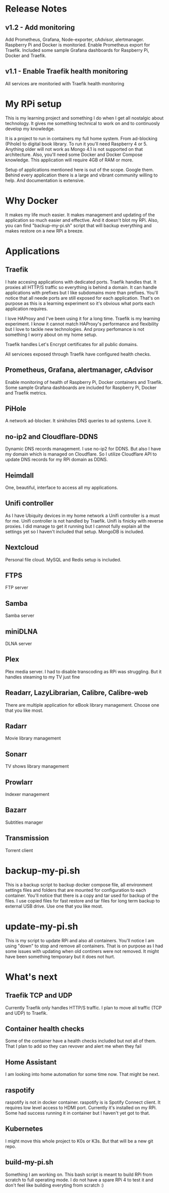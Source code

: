 # Release Notes
## v1.2 - Add monitoring
Add Prometheus, Grafana, Node-exporter, cAdvisor, alertmanager. Raspberry Pi and Docker is monitoried. Enable Prometheus export for Traefik. Included some sample Grafana dashboards for Raspberry Pi, Docker and Traefik.

## v1.1 - Enable Traefik health monitoring
All services are monitoried with Traefik health monitoring

# My RPi setup
This is my learning project and something I do when I get all nostalgic about technology. It gives me something technical to work on and to continuosly develop my knowledge.

It is a project to run in containers my full home system. From ad-blocking (Pihole) to digital book library. To run it you'll need Raspberry 4 or 5. Anything older will not work as Mongo 4.1 is not supported on that architecture. Also, you'll need some Docker and Docker Compose knowledge. This application will require 4GB of RAM or more. 

Setup of applications mentioned here is out of the scope. Google them. Behind every application there is a large and vibrant community willing to help. And documentation is extensive. 

# Why Docker
It makes my life much easier. It makes management and updating of the application so much easier and effective. And it doesn't blot my RPi. Also, you can find "backup-my-pi.sh" script that will backup everything and makes restore on a new RPi a breeze.

# Applications
## Traefik
I hate accesing applications with dedicated ports. Traefik handles that. It proxies all HTTP/S traffic so everything is behind a domain. It can handle applications with prefixes but I like subdomains more than prefixes.
You'll notice that all neede ports are still exposed for each application. That's on purpose as this is a learning experiment so it's obvious what ports each application requires.

I love HAProxy and I've been using it for a long time. Traefik is my learning experiment. I know it cannot match HAProxy's performance and flexibility but I love to tackle new technologies. And proxy perfomance is not something I worry about on my home setup.

Traefik handles Let's Encrypt certificates for all public domains.

All servicees exposed through Traefik have configured health checks.
## Prometheus, Grafana, alertmanager, cAdvisor
Enable monitoring of health of Raspberry Pi, Docker containers and Traefik. Some sample Grafana dashboards are included for Raspberry Pi, Docker and Traefik metrics.
## PiHole
A network ad-blocker. It sinkholes DNS queries to ad systems. Love it.
## no-ip2 and Cloudflare-DDNS
Dynamic DNS records management. I use no-ip2 for DDNS. But also I have my domain which is managed on Cloudflare. So I utilize Cloudflare API to update DNS records for my RPi domain as DDNS.
## Heimdall
One, beautiful, interface to access all my applications.
## Unifi controller
As I have Ubiquity devices in my home network a Unifi controller is a must for me. Unifi controller is not handled by Traefik. Unifi is finicky with reverse proxies. I did manage to get it running but I cannot fully explain all the settings yet so I haven't included that setup. MongoDB is included.
## Nextcloud
Personal file cloud. MySQL and Redis setup is included.
## FTPS
FTP server
## Samba
Samba server
## miniDLNA
DLNA server
## Plex
Plex media server. I had to disable transcoding as RPi was struggling. But it handles steaming to my TV just fine
## Readarr, LazyLibrarian, Calibre, Calibre-web
There are multiple application for eBook library management. Choose one that you like most. 
## Radarr
Movie library management
## Sonarr
TV shows library management
## Prowlarr
Indexer management
## Bazarr
Subtitles manager
## Transmission
Torrent client

# backup-my-pi.sh
This is a backup script to backup docker compose file, all environment settings files and folders that are mounted for configuration to each container. You'll notice that there is a copy and tar used for backup of the files. I use copied files for fast restore and tar files for long term backup to external USB drive. Use one that you like most.

# update-my-pi.sh
This is my script to update RPi and also all containers. You'll notice I am using "down" to stop and remove all containers. That is on purpose as I had some issues with updating when old continers were not removed. It might have been something temporary but it does not hurt.

# What's next
## Traefik TCP and UDP
Currently Traefik only handles HTTP/S traffic. I plan to move all traffic (TCP and UDP) to Traefik.
## Container health checks
Some of the container have a health checks included but not all of them. That I plan to add so they can revover and alert me when they fail
## Home Assistant
I am looking into home automation for some time now. That might be next.
## raspotify
raspotify is not in docker container. raspotify is is Spotify Connect client. It requires low level access to HDMI port. Currently it's installed on my RPi. Some had success running it in container but I haven't yet got to that.
## Kubernetes
I might move this whole project to K0s or K3s. But that will be a new git repo.
## build-my-pi.sh
Something I am working on. This bash script is meant to build RPi from scratch to full operating mode. I do not have a spare RPi 4 to test it and don't feel like building everyting from scratch :)